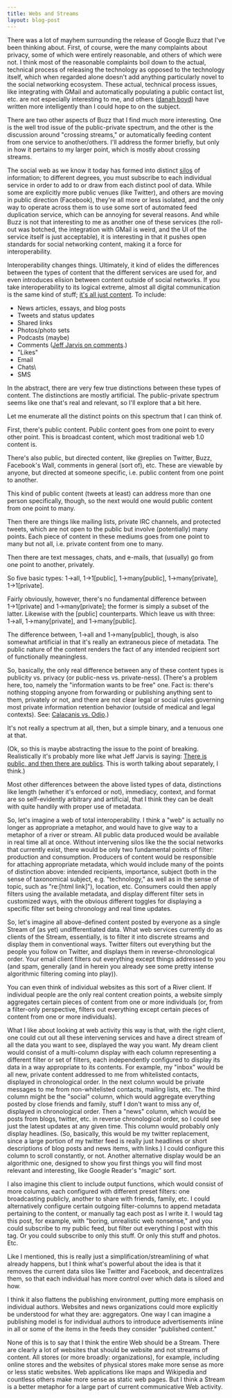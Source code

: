 ```yaml
---
title: Webs and Streams
layout: blog-post
---
```


There was a lot of mayhem surrounding the release of Google Buzz that
I've been thinking about. First, of course, were the many complaints
about privacy, some of which were entirely reasonable, and others of
which were not. I think most of the reasonable complaints boil down to
the actual, technical process of releasing the technology as opposed to
the technology itself, which when regarded alone doesn't add anything
particularly novel to the social networking ecosystem. These actual,
technical process issues, like integrating with GMail and automatically
populating a public contact list, etc. are not especially interesting to
me, and others ([danah
boyd](http://www.danah.org/papers/talks/2010/SXSW2010.html)) have
written more intelligently than I could hope to on the subject.

There are two other aspects of Buzz that I find much more interesting.
One is the well trod issue of the public-private spectrum, and the other
is the discussion around "crossing streams," or automatically feeding
content from one service to another/others. I'll address the former
briefly, but only in how it pertains to my larger point, which is mostly
about crossing streams.

The social web as we know it today has formed into distinct
[silos](http://www.tbray.org/ongoing/When/201x/2010/03/28/Compartmentalization)
of information; to different degrees, you must subscribe to each
individual service in order to add to or draw from each distinct pool of
data. While some are explicitly more public venues (like Twitter), and
others are moving in public direction (Facebook), they're all more or
less isolated, and the only way to operate across them is to use some
sort of automated feed duplication service, which can be annoying for
several reasons. And while Buzz is not that interesting to me as another
one of these services (the roll-out was botched, the integration with
GMail is weird, and the UI of the service itself is just acceptable), it
is interesting in that it pushes open standards for social networking
content, making it a force for interoperability.

Interoperability changes things. Ultimately, it kind of elides the
differences between the types of content that the different services are
used for, and even introduces elision between content outside of social
networks. If you take interoperability to its logical extreme, almost
all digital communication is the same kind of stuff; [it's all just
content](http://www.buzzmachine.com/2010/04/07/what-is-content-then/).
To include:

-   News articles, essays, and blog posts
-   Tweets and status updates
-   Shared links
-   Photos/photo sets
-   Podcasts (maybe)
-   Comments ([Jeff Jarvis on
    comments](http://www.buzzmachine.com/2010/03/23/the-problem-with-comments-isnt-them/).)
-   "Likes"
-   Email
-   Chats\
-   SMS

In the abstract, there are very few true distinctions between these
types of content. The distinctions are mostly artificial. The
public-private spectrum seems like one that's real and relevant, so I'll
explore that a bit here.

Let me enumerate all the distinct points on this spectrum that I can
think of.

First, there's public content. Public content goes from one point to
every other point. This is broadcast content, which most traditional web
1.0 content is.

There's also public, but directed content, like @replies on Twitter,
Buzz, Facebook's Wall, comments in general (sort of), etc. These are
viewable by anyone, but directed at someone specific, i.e. public
content from one point to another.

This kind of public content (tweets at least) can address more than one
person specifically, though, so the next would one would public content
from one point to many.

Then there are things like mailing lists, private IRC channels, and
protected tweets, which are not open to the public but involve
(potentially) many points. Each piece of content in these mediums goes
from one point to many but not all, i.e. private content from one to
many.

Then there are text messages, chats, and e-mails, that (usually) go from
one point to another, privately.

So five basic types: 1→all, 1→1[public], 1→many[public],
1→many[private], 1→1[private].

Fairly obviously, however, there's no fundamental difference between
1→1[private] and 1→many[private]; the former is simply a subset of the
latter. Likewise with the [public] counterparts. Which leave us with
three: 1→all, 1→many[private], and 1→many[public].

The difference between, 1→all and 1→many[public], though, is also
somewhat artificial in that it's really an extraneous piece of metadata.
The public nature of the content renders the fact of any intended
recipient sort of functionally meaningless.

So, basically, the only real difference between any of these content
types is publicity vs. privacy (or public-ness vs. private-ness).
(There's a problem here, too, namely the "information wants to be free"
one. Fact is: there's nothing stopping anyone from forwarding or
publishing anything sent to them, privately or not, and there are not
clear legal or social rules governing most private information retention
behavior (outside of medical and legal contexts). See: [Calacanis vs.
Odio](http://sam.bluwiki.com/blog/2010/03/confession-i-was-one-who-came-forward.php).)

It's not really a spectrum at all, then, but a simple binary, and a
tenuous one at that.

(Ok, so this is maybe abstracting the issue to the point of breaking.
Realistically it's probably more like what Jeff Jarvis is saying: [There
is public, and then there are
publics](http://www.buzzmachine.com/2010/05/08/confusing-a-public-with-the-public/).
This is worth talking about separately, I think.)

Most other differences between the above listed types of data,
distinctions like length (whether it's enforced or not), immediacy,
context, and format are so self-evidently arbitrary and artificial, that
I think they can be dealt with quite handily with proper use of
metadata.

So, let's imagine a web of total interoperability. I think a "web" is
actually no longer as appropriate a metaphor, and would have to give way
to a metaphor of a river or stream. All public data produced would be
available in real time all at once. Without intervening silos like the
the social networks that currently exist, there would be only two
fundamental points of filter: production and consumption. Producers of
content would be responsible for attaching appropriate metadata, which
would include many of the points of distinction above: intended
recipients, importance, subject (both in the sense of taxonomical
subject, e.g. "technology," as well as in the sense of topic, such as
"re:[html link]"), location, etc. Consumers could then apply filters
using the available metadata, and display different filter sets in
customized ways, with the obvious different toggles for displaying a
specific filter set being chronology and real time updates.

So, let's imagine all above-defined content posted by everyone as a
single Stream of (as yet) undifferentiated data. What web services
currently do as clients of the Stream, essentially, is to filter it into
discrete streams and display them in conventional ways. Twitter filters
out everything but the people you follow on Twitter, and displays them
in reverse-chronological order. Your email client filters out everything
except things addressed to you (and spam, generally (and in herein you
already see some pretty intense algorithmic filtering coming into
play)).

You can even think of individual websites as this sort of a River
client. If individual people are the only real content creation points,
a website simply aggregates certain pieces of content from one or more
individuals (or, from a filter-only perspective, filters out everything
except certain pieces of content from one or more individuals).

What I like about looking at web activity this way is that, with the
right client, one could cut out all these intervening services and have
a direct stream of all the data you want to see, displayed the way you
want. My dream client would consist of a multi-column display with each
column representing a different filter or set of filters, each
independently configured to display its data in a way appropriate to its
contents. For example, my "inbox" would be all new, private content
addressed to me from whitelisted contacts, displayed in chronological
order. In the next column would be private messages to me from
non-whitelisted contacts, mailing lists, etc. The third column might be
the "social" column, which would aggregate everything posted by close
friends and family, stuff I don't want to miss any of, displayed in
chronological order. Then a "news" column, which would be posts from
blogs, twitter, etc. in reverse chronological order, so I could see just
the latest updates at any given time. This column would probably only
display headlines. (So, basically, this would be my twitter replacement,
since a large portion of my twitter feed is really just headlines or
short descriptions of blog posts and news items, with links.) I could
configure this column to scroll constantly, or not. Another alternative
display would be an algorithmic one, designed to show you first things
you will find most relevant and interesting, like Google Reader's
"magic" sort.

I also imagine this client to include output functions, which would
consist of more columns, each configured with different preset filters:
one broadcasting publicly, another to share with friends, family, etc. I
could alternatively configure certain outgoing filter-columns to append
metadata pertaining to the content, or manually tag each post as I write
it. I would tag this post, for example, with "boring, unrealistic web
nonsense," and you could subscribe to my public feed, but filter out
everything I post with this tag. Or you could subscribe to only this
stuff. Or only this stuff and photos. Etc.

Like I mentioned, this is really just a simplification/streamlining of
what already happens, but I think what's powerful about the idea is that
it removes the current data silos like Twitter and Facebook, and
decentralizes them, so that each individual has more control over which
data is siloed and how.

I think it also flattens the publishing environment, putting more
emphasis on individual authors. Websites and news organizations could
more explicitly be understood for what they are: aggregators. One way I
can imagine a publishing model is for individual authors to introduce
advertisements inline in all or some of the items in the feeds they
consider "published content."

None of this is to say that I think the entire Web should be a Stream.
There are clearly a lot of websites that should be website and not
streams of content. All stores (or more broadly: organizations), for
example, including online stores and the websites of physical stores
make more sense as more or less static websites. Web applications like
maps and Wikipedia and countless others make more sense as static web
pages. But I think a Stream is a better metaphor for a large part of
current communicative Web activity.
